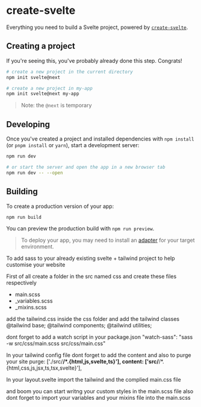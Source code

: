 # create-svelte

Everything you need to build a Svelte project, powered by [`create-svelte`](https://github.com/sveltejs/kit/tree/master/packages/create-svelte).

## Creating a project

If you're seeing this, you've probably already done this step. Congrats!

```bash
# create a new project in the current directory
npm init svelte@next

# create a new project in my-app
npm init svelte@next my-app
```

> Note: the `@next` is temporary

## Developing

Once you've created a project and installed dependencies with `npm install` (or `pnpm install` or `yarn`), start a development server:

```bash
npm run dev

# or start the server and open the app in a new browser tab
npm run dev -- --open
```

## Building

To create a production version of your app:

```bash
npm run build
```

You can preview the production build with `npm run preview`.

> To deploy your app, you may need to install an [adapter](https://kit.svelte.dev/docs/adapters) for your target environment.


To add sass to your already existing svelte + tailwind project to help customise your website

First of all create a folder in the src named css and create these files respectively
- main.scss
- _variables.scss
- _mixins.scss

add the tailwind.css inside the css folder and add the tailwind classes
@tailwind base;
@tailwind components;
@tailwind utilities;
 
dont forget to add a watch script in your package.json
"watch-sass": "sass -w src/css/main.scss src/css/main.css"

In your tailwind config file dont forget to add the content and also to purge your site
purge: ['./src/**/*.{html,js,svelte,ts}'],
content: ['src/**/*.{html,css,js,jsx,ts,tsx,svelte}'],

In your layout.svelte import the tailwind and the complied main.css file 

and boom you can start writng your custom styles in the main.scss file also dont forget to import your variables and your mixins file into the main.scss
